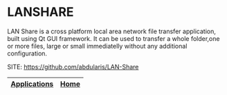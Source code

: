 # LANSHARE

 LAN Share is a cross platform local area network file transfer application,
 built using Qt GUI framework. It can be used to transfer a whole folder,one or
 more files, large or small immediatelly without any additional configuration.

 SITE: https://github.com/abdularis/LAN-Share

 | [Applications](https://portable-linux-apps.github.io/apps.html) | [Home](https://portable-linux-apps.github.io)
 | --- | --- |
